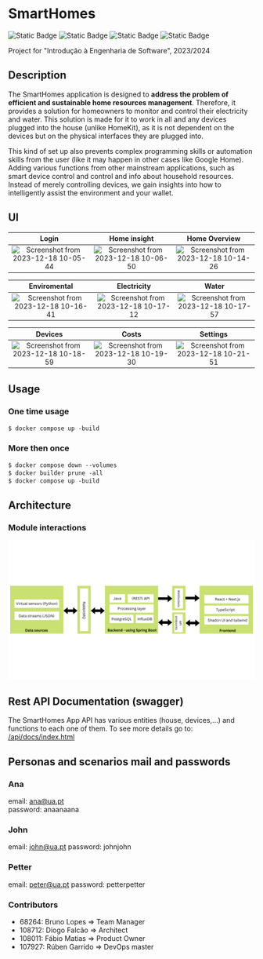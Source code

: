 # SmartHomes

![Static Badge](https://img.shields.io/badge/python-%3E%3D3.11-green)
![Static Badge](https://img.shields.io/badge/java-%3E%3D17-orange)
![Static Badge](https://img.shields.io/badge/spring_boot-%3E%3D3.1.5-blue)
![Static Badge](https://img.shields.io/badge/next.js-%3E%3D14.0.3-yellow)




Project for "Introdução à Engenharia de Software", 2023/2024

## Description

The SmartHomes application is designed to **address the problem of efficient and
sustainable home resources management**. Therefore, it provides a solution for homeowners
to monitor and control their electricity and water. This solution is made for it to work in all
and any devices plugged into the house (unlike HomeKit), as it is not dependent on the
devices but on the physical interfaces they are plugged into.

This kind of set up also prevents complex programming skills or automation skills from the
user (like it may happen in other cases like Google Home). Adding various functions from
other mainstream applications, such as smart device control and control and info about
household resources. Instead of merely controlling devices, we gain insights into how to
intelligently assist the environment and your wallet.

## UI

Login                      |  Home insight             | Home Overview
:-------------------------:|:-------------------------:|:-------------------------:
![Screenshot from 2023-12-18 10-05-44](https://github.com/RGarrido03/SmartHomes/assets/63374228/2fdf4e6b-0751-483e-a005-45e7cd9be724)|![Screenshot from 2023-12-18 10-06-50](https://github.com/RGarrido03/SmartHomes/assets/63374228/b023a39c-5967-473a-a264-525b1c65d4a3) | ![Screenshot from 2023-12-18 10-14-26](https://github.com/RGarrido03/SmartHomes/assets/63374228/6e240a83-d624-4d11-bfc7-a5c50ac03f59)

Enviromental                      |  Electricity           | Water
:-------------------------:|:-------------------------:|:-------------------------:
![Screenshot from 2023-12-18 10-16-41](https://github.com/RGarrido03/SmartHomes/assets/63374228/dafcf8c8-45b3-44d7-92fe-5a9299a8ba1c)|![Screenshot from 2023-12-18 10-17-12](https://github.com/RGarrido03/SmartHomes/assets/63374228/003d0e4f-18a4-4c4d-b00a-b6e5889d4453)| ![Screenshot from 2023-12-18 10-17-57](https://github.com/RGarrido03/SmartHomes/assets/63374228/cd17a9de-169e-4b94-ba4f-c8648d9f5827)

Devices                      |  Costs           | Settings
:-------------------------:|:-------------------------:|:-------------------------:
![Screenshot from 2023-12-18 10-18-59](https://github.com/RGarrido03/SmartHomes/assets/63374228/e03c6024-4e87-4b0f-95c4-76875d505756)|![Screenshot from 2023-12-18 10-19-30](https://github.com/RGarrido03/SmartHomes/assets/63374228/45b973ca-1efa-49bc-9423-d4c663e1ea22)|![Screenshot from 2023-12-18 10-21-51](https://github.com/RGarrido03/SmartHomes/assets/63374228/f8ab64c1-1ad2-45ed-b28c-f70c23b1d395)







## Usage
### One time usage
```
$ docker compose up -build

```

### More then once
```
$ docker compose down --volumes
$ docker builder prune -all 
$ docker compose up -build
```

## Architecture
### Module interactions
![Achitecture](./docs/Achitecture.png)


## Rest API Documentation (swagger)

The SmartHomes App API has various entities (house, devices,...) and functions to each one of them. To see more details go to:
[/api/docs/index.html](http://localhost/api/docs/index.html)

## Personas and scenarios mail and passwords
### Ana
email: ana@ua.pt</br>
password: anaanaana
### John
email: john@ua.pt
password: johnjohn
### Petter
email: peter@ua.pt
password: petterpetter

### Contributors
- 68264: Bruno Lopes => Team Manager
- 108712: Diogo Falcão => Architect
- 108011: Fábio Matias => Product Owner
- 107927: Rúben Garrido => DevOps master
